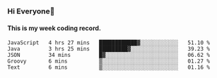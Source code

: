 ### Hi Everyone👋

#### This is my week coding record.

<!--START_SECTION:waka-->
```text
JavaScript   4 hrs 27 mins   ████████████▓░░░░░░░░░░░░   51.10 % 
Java         3 hrs 25 mins   █████████▓░░░░░░░░░░░░░░░   39.23 % 
JSON         34 mins         █▓░░░░░░░░░░░░░░░░░░░░░░░   06.62 % 
Groovy       6 mins          ▒░░░░░░░░░░░░░░░░░░░░░░░░   01.27 % 
Text         6 mins          ▒░░░░░░░░░░░░░░░░░░░░░░░░   01.16 % 
```
<!--END_SECTION:waka-->


<!--
**YeonSeong-Lee/YeonSeong-Lee** is a ✨ _special_ ✨ repository because its `README.md` (this file) appears on your GitHub profile.

Here are some ideas to get you started:

- 🔭 I’m currently working on ...
- 🌱 I’m currently learning ...
- 👯 I’m looking to collaborate on ...
- 🤔 I’m looking for help with ...
- 💬 Ask me about ...
- 📫 How to reach me: ...
- 😄 Pronouns: ...
- ⚡ Fun fact: ...
-->
